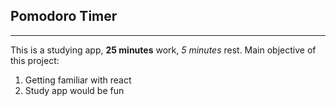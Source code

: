 ## Pomodoro Timer
---
This is a studying app, **25 minutes** work, *5 minutes* rest. Main objective of this project:
1. Getting familiar with react
2. Study app would be fun